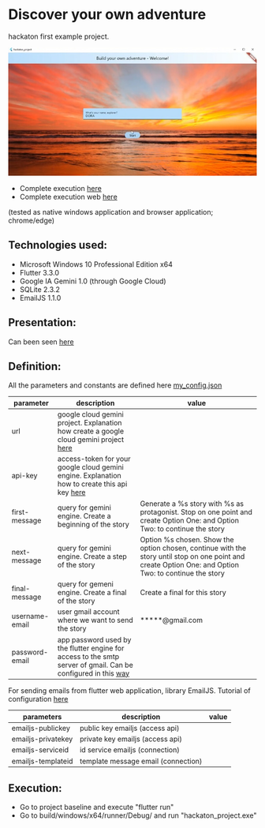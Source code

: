 # Discover your own adventure

hackaton first example project.

![alt text](https://github.com/jeag2002/FlutterExperiments/blob/master/hackaton_project/hackaton_project.jpg?raw=true)

- Complete execution [here](https://youtu.be/7CPZFWzqqBI)
- Complete execution web [here](https://youtu.be/rcHrNrNmHuw)

(tested as native windows application and browser application; chrome/edge)

## Technologies used:

- Microsoft Windows 10 Professional Edition x64
- Flutter 3.3.0
- Google IA Gemini 1.0 (through Google Cloud)
- SQLite 2.3.2
- EmailJS 1.1.0

## Presentation: 

Can been seen [here](ppt/Your_Story_v1.ppt)

## Definition:

All the parameters and constants are defined here [my_config.json](assets/properties/my_config.json)

|parameter|description|value|
|---------|-----------|-----|
|url|google cloud gemini project. Explanation how create a google cloud gemini project [here](https://cloud.google.com/gemini/docs/discover/set-up-gemini)|<google cloud gemini api>|
|api-key|access-token for your google cloud gemini engine. Explanation how to create this api key [here](https://saturncloud.io/blog/how-to-get-an-access-token-from-google-cloud/)|<your gemini api access-token key>|
|first-message|query for gemini engine. Create a beginning of the story|Generate a %s story with %s as protagonist. Stop on one point and create Option One: and Option Two: to continue the story|
|next-message|query for gemini engine. Create a step of the story|Option %s chosen. Show the option chosen, continue with the story until stop on one point and create Option One: and Option Two: to continue the story|
|final-message|query for gemeni engine. Create a final of the story|Create a final for this story|
|username-email|user gmail account where we want to send the story|*****@gmail.com|
|password-email|app password used by the flutter engine for access to the smtp server of gmail. Can be configured in this [way](https://support.google.com/accounts/answer/185833?hl=en)|<password>|

For sending emails from flutter web application, library EmailJS. Tutorial of configuration [here](https://blog.devgenius.io/send-emails-without-backend-in-flutter-48d0c506ab4c)

|parameters|description|value|
|----------|-----------|-----|
|emailjs-publickey|public key emailjs (access api)||
|emailjs-privatekey|private key emailjs (access api)||
|emailjs-serviceid|id service emailjs (connection)||
|emailjs-templateid|template message email (connection)||


## Execution:

- Go to project baseline and execute "flutter run"
- Go to build/windows/x64/runner/Debug/ and run "hackaton_project.exe"
